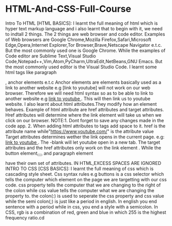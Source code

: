 # HTML-And-CSS-Full-Course
Intro To  HTML [HTML BASICS]: I learnt the full meaning of html which is hyper text markup language and i also learnt that to begin with it, we need to indtall 2 things. The 2 things are web browser and code editor. Examples of Web browsers are Google Chrome,Mozilla Firefox,Safari,Microsoft Edge,Opera,Internet Explorer,Tor Browser,Brave,Netscape Navigator e.t.c. But the most commonly used one is Google Chrome. While the examples of Code editor are Sublime Text,Visual Studio Code,Notepad++,Vim,Atom,PyCharm,UltraEdit,NetBeans,GNU Emacs. But the most commonly used editor is the Visual Studio Code.
I learnt some html tags like paragraph<p></p>, anchor elements<a></a> e.t.c
Anchor elements are elements basically used as a link to another website e.g [<a>link to youtube</a>] will not work on our web browser. Therefore we  will need  html syntax so as to be able to link to another website e.g <a href="https://www.youtube.com/">link to youtube </a>. This will then link us to youtube website. I also learnt about html attributes.They modify how an element behaves. Example of html attribute are href attributes and target attributes. Href attributes will determine where the link element will take us when we click on our browser.
NOTE:1. Dont forget to save any changes made in the code app. 2. When adding html attributes to tags add space to it. href is the attribute name while"https://www.youtube.com/" is the attribute value 
Target attributes determines wether the link opens in the current page. e.g:<a href="https://www.youtube.com/" target="-blank"> link to youtube </a>. The -blank will let youtube open in a new tab. The target attributes and the href attributes only work on the link element <a></a>. While the button element<button></button> and paragraph element<p></p> have their own set of attributes. IN HTML,EXCESS SPACES ARE IGNORED 
INTRO TO CSS [CSS BASICS]: I learnt the full meaning of css which is cascading style sheet. Css syntax rules e.g buttons is a css selector which tells the computer which element on the page we are targetting with our css code. css property tells the computer that we are changing to the right of the colon while css value tells the computer what we are changing the property to.
the colon(:) is used to seperate the css property and css value while the semi colon(;) is just like a period in english. In english you end sentence with a period while in css, you end a style with a semicolon. In CSS, rgb is a combination of red, green and blue in which 255 is the highest frequency ratio.cd 
